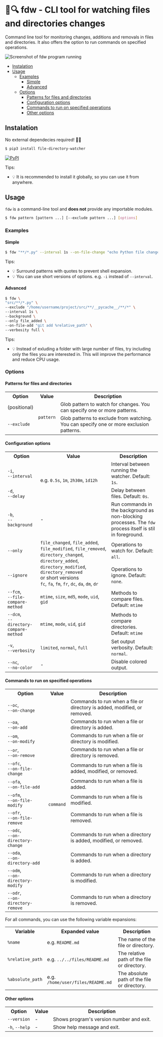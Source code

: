# 📁🔍 fdw - CLI tool for watching files and directories changes

Command line tool for monitoring changes, additions and removals in files and directories.
It also offers the option to run commands on specified operations.

![Screenshot of fdw program running](images/fdw-running-normal.jpg)


- [Instalation](#instalation)
- [Usage](#usage)
  - [Examples](#examples)
    - [Simple](#simple)
    - [Advanced](#advanced)
  - [Options](#options)
    - [Patterns for files and directories](#patterns-for-files-and-directories)
    - [Configuration options](#configuration-options)
    - [Commands to run on specified operations](#commands-to-run-on-specified-operations)
    - [Other options](#other-options)


## Instalation

No external dependecies required! 🚫🧰

```bash
$ pip3 install file-directory-watcher
```
[![PyPI](https://img.shields.io/pypi/v/file-directory-watcher?color=0073b7&style=for-the-badge)](https://pypi.org/project/file-directory-watcher/)

Tips:
- 💡 It is recommended to install it globally, so you can use it from anywhere.

## Usage

`fdw` is a command-line tool and **does not** provide any importable modules.

```bash
$ fdw pattern [pattern ...] [--exclude pattern ...] [options]
```

### Examples
#### Simple
```bash
$ fdw "**/*.py" --interval 1s --on-file-change "echo Python file changed"
```

Tips:
- 💡 Surround patterns with quotes to prevent shell expansion.
- 💡 You can use short versions of options. e.g. `-i` instead of `--interval`.

#### Advanced
```bash
$ fdw \
"src/**/*.py" \
--exclude "/home/username/project/src/**/__pycache__/**/*" \
--interval 1s \
--background \
--only file_added \
--on-file-add "git add %relative_path" \
--verbosity full \
```

Tips:
- 💡 Instead of exluding a folder with large number of files, try including only the files you are interested in.
  This will improve the performance and reduce CPU usage.

### Options

#### Patterns for files and directories

<table>
    <tr>
        <th>Option</th>
        <th>Value</th>
        <th>Description</th>
    </tr>
    <tr>
        <td>(positional)</td>
        <td rowspan=2><code>pattern</code></td>
        <td>Glob pattern to watch for changes. You can specify one or more patterns.</td>
    </tr>
    <tr>
        <td><code>--exclude</code></td>
        <td>Glob patterns to exclude from watching. You can specify one or more exclusion patterns.</td>
    </tr>
</table>


#### Configuration options

<table>
    <tr>
        <th>Option</th>
        <th>Value</th>
        <th>Description</th>
    </tr>
    <tr>
        <td>
            <code>-i</code>,
            </br>
            <code>--interval</code>
        </td>
        <td rowspan=2>e.g. <code>0.5s</code>, <code>1m</code>, <code>2h30m</code>, <code>1d12h</code></td>
        <td>Interval between running the watcher. Default: <code>1s</code>.</td>
    </tr>
    <tr>
        <td>
            <code>-d</code>,
            </br>
            <code>--delay</code>
        </td>
        <td>Delay between files. Default: <code>0s</code>.</td>
    </tr>
    <tr>
        <td>
            <code>-b</code>,
            </br>
            <code>--background</code>
        </td>
        <td>-</td>
        <td>
            Run commands in the background as non-blocking processes.
            The <code>fdw</code> process itself is stil in foreground.
        </td>
    </tr>
    <tr>
        <td><code>--only</code></td>
        <td rowspan=2>
            <code>file_changed</code>,
            <code>file_added</code>,
            <code>file_modified</code>,
            <code>file_removed</code>,
            <code>directory_changed</code>,
            <code>directory_added</code>,
            <code>directory_modified</code>,
            <code>directory_removed</code>
            <br>
            or short versions
            <br>
            <code>fc</code>,
            <code>fa</code>,
            <code>fm</code>,
            <code>fr</code>,
            <code>dc</code>,
            <code>da</code>,
            <code>dm</code>,
            <code>dr</code>
        </td>
        <td>Operations to watch for. Default: <code>all</code>.</td>
    </tr>
    <tr>
        <td><code>--ignore</code></td>
        <td>Operations to ignore. Default: <code>none</code>.</td>
    </tr>
    <tr>
        <td>
            <code>--fcm</code>,
            </br>
            <code>--file-compare-method</code>
        </td>
        <td>
            <code>mtime</code>,
            <code>size</code>,
            <code>md5</code>,
            <code>mode</code>,
            <code>uid</code>,
            <code>gid</code>
        </td>
        <td>Methods to compare files. Default: <code>mtime</code></td>
    </tr>
    <tr>
        <td>
            <code>--dcm</code>,
            </br>
            <code>--directory-compare-method</code>
        </td>
        <td>
            <code>mtime</code>,
            <code>mode</code>,
            <code>uid</code>,
            <code>gid</code>
        </td>
        <td>Methods to compare directories. Default: <code>mtime</code></td>
    </tr>
    <tr>
        <td>
            <code>-v</code>,
            </br>
            <code>--verbosity</code>
        </td>
        <td>
            <code>limited</code>,
            <code>normal</code>,
            <code>full</code>
        </td>
        <td>Set output verbosity. Default: <code>normal</code>.</td>
    </tr>
    <tr>
        <td>
            <code>--nc</code>,
            </br>
            <code>--no-color</code>
        </td>
        <td>-</td>
        <td>Disable colored output.</td>
    </tr>
</table>

#### Commands to run on specified operations

<table>
    <tr>
        <th>Option</th>
        <th>Value</th>
        <th>Description</th>
    </tr>
    <tr>
        <td>
            <code>--oc</code>,
            </br>
            <code>--on-change</code>
        </td>
        <td rowspan=12><code>command</code></td>
        <td>Commands to run when a file or directory is added, modified, or removed.</td>
    </tr>
    <tr>
        <td>
            <code>--oa</code>,
            </br>
            <code>--on-add</code>
        </td>
        <td>Commands to run when a file or directory is added.</td>
    </tr>
    <tr>
        <td>
            <code>--om</code>,
            </br>
            <code>--on-modify</code>
        </td>
        <td>Commands to run when a file or directory is modified.</td>
    </tr>
    <tr>
        <td>
            <code>--or</code>,
            </br>
            <code>--on-remove</code>
        </td>
        <td>Commands to run when a file or directory is removed.</td>
    </tr>
    <tr>
        <td>
            <code>--ofc</code>,
            </br>
            <code>--on-file-change</code>
        </td>
        <td>Commands to run when a file is added, modified, or removed.</td>
    </tr>
    <tr>
        <td>
            <code>--ofa</code>,
            </br>
            <code>--on-file-add</code>
        </td>
        <td>Commands to run when a file is added.</td>
    </tr>
    <tr>
        <td>
            <code>--ofm</code>,
            </br>
            <code>--on-file-modify</code>
        </td>
        <td>Commands to run when a file is modified.</td>
    </tr>
    <tr>
        <td>
            <code>--ofr</code>,
            </br>
            <code>--on-file-remove</code>
        </td>
        <td>Commands to run when a file is removed.</td>
    </tr>
    <tr>
        <td>
            <code>--odc</code>,
            </br>
            <code>--on-directory-change</code>
        </td>
        <td>Commands to run when a directory is added, modified, or removed.</td>
    </tr>
    <tr>
        <td>
            <code>--oda</code>,
            </br>
            <code>--on-directory-add</code>
        </td>
        <td>Commands to run when a directory is added.</td>
    </tr>
    <tr>
        <td>
            <code>--odm</code>,
            </br>
            <code>--on-directory-modify</code>
        </td>
        <td>Commands to run when a directory is modified.</td>
    </tr>
    <tr>
        <td>
            <code>--odr</code>,
            </br>
            <code>--on-directory-remove</code>
        </td>
        <td>Commands to run when a directory is removed.</td>
    </tr>
</table>

For all commands, you can use the following variable expansions:

<table>
    <tr>
        <th>Variable</th>
        <th>Expanded value</th>
        <th>Description</th>
    </tr>
    <tr>
        <td><code>%name</code></td>
        <td>e.g. <code>README.md</code></td>
        <td>The name of the file or directory.</td>
    </tr>
    <tr>
        <td><code>%relative_path</code></td>
        <td>e.g. <code>../../files/README.md</code></td>
        <td>The relative path of the file or directory.</td>
    </tr>
    <tr>
        <td><code>%absolute_path</code></td>
        <td>e.g. <code>/home/user/files/README.md</code></td>
        <td>The absolute path of the file or directory.</td>
    </tr>
</table>

#### Other options

<table>
    <tr>
        <th>Option</th>
        <th>Value</th>
        <th>Description</th>
    </tr>
    <tr>
        <td><code>--version</code></td>
        <td>-</td>
        <td>Shows program's version number and exit.</td>
    </tr>
    <tr>
        <td><code>-h</code>, <code>--help</code></td>
        <td>-</td>
        <td>Show help message and exit.</td>
    </tr>
</table>
